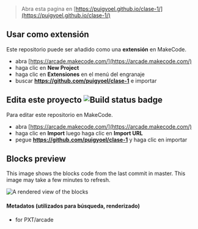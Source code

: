  


> Abra esta pagina en [https://puigyoel.github.io/clase-1/](https://puigyoel.github.io/clase-1/)

## Usar como extensión

Este repositorio puede ser añadido como una **extensión** en MakeCode.

* abra [https://arcade.makecode.com/](https://arcade.makecode.com/)
* haga clic en **New Project**
* haga clic en **Extensiones** en el menú del engranaje
* buscar **https://github.com/puigyoel/clase-1** e importar

## Edita este proyecto ![Build status badge](https://github.com/puigyoel/clase-1/workflows/MakeCode/badge.svg)

Para editar este repositorio en MakeCode.

* abra [https://arcade.makecode.com/](https://arcade.makecode.com/)
* haga clic en **Import** luego haga clic en **Import URL**
* pegue **https://github.com/puigyoel/clase-1** y haga clic en importar

## Blocks preview

This image shows the blocks code from the last commit in master.
This image may take a few minutes to refresh.

![A rendered view of the blocks](https://github.com/puigyoel/clase-1/raw/master/.github/makecode/blocks.png)

#### Metadatos (utilizados para búsqueda, renderizado)

* for PXT/arcade
<script src="https://makecode.com/gh-pages-embed.js"></script><script>makeCodeRender("{{ site.makecode.home_url }}", "{{ site.github.owner_name }}/{{ site.github.repository_name }}");</script>
